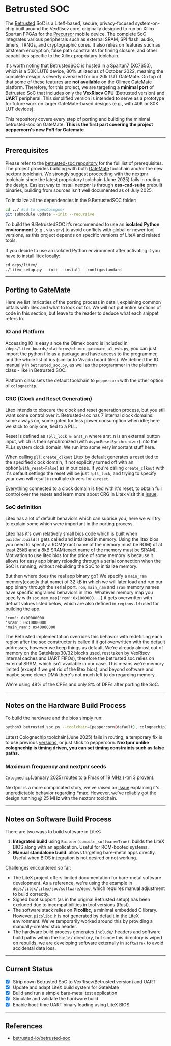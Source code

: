 # Betrusted SOC

The [Betrusted](https://github.com/betrusted-io/betrusted-soc) SoC is a LiteX-based, secure, privacy-focused system-on-chip built around the VexRiscv core, originally designed to run on Xilinx Spartan FPGAs for the [Precursor](https://www.crowdsupply.com/sutajio-kosagi/precursor) mobile device. The complete SoC integrates various peripherals such as external SRAM, SPI flash, audio, timers, TRNGs, and cryptographic cores. It also relies on features such as bitstream encryption, false path constraints for timing closure, and other capabilities specific to the Xilinx propriatary toolchain.

 It's worth noting that BetrustedSOC is hosted in a Spartan7 (XC7S50), which is a 50K LUT6 device, 80% utilized as of October 2022, meaning the complete design is severly oversized for our 20k LUT GateMate. On top of that some of these features are **not available** on the Olimex GateMate platform. Therefore, for this project, we are targeting a **minimal port** of Betrusted SoC that includes only the **VexRiscv CPU** (Betrusted version) and **UART** peripheral. This simplified version is intended to serve as a prototype for future work on larger GateMate-based designs (e.g., with 40K or 80K LUT devices).

 This repository covers every step of porting and building the minimal betrusted-soc on GateMate. **This is the first part covering the project peppercorn's new PnR for Gatemate**
<!-- Within this work package, we also plan to create a comprehensive blog that describes all FPGA/RTL developed for the project. -->
---

## Prerequisites

Please refer to the [betrusted-soc repository](https://github.com/betrusted-io/betrusted-soc) for the full list of prerequisites. The project provides building with both [GateMate](https://www.colognechip.com/programmable-logic/gatemate/#tab-313425) toolchain and/or the new [nextpnr](https://www.colognechip.com/programmable-logic/gatemate/#tab-313425) toolchain. We strongly suggest proceeding with the nextpnr toolchain since the latest propriatary toolchain (June 2025) fails in routing the design. Easiest way to install nextpnr is through **oss-cad-suite** prebuilt binaries, building from sources isn't well documented as of July 2025.

To initialize all the dependencies in the 9.BetrustedSOC folder:
```bash
cd ../ #cd to openCologne/
git submodule update --init --recursive
```

To build the 9.BetrustedSOC it’s recommended to use an **isolated Python environment** (e.g., via `venv`) to avoid conflicts with global or newer tool versions, as this project depends on specific versions of LiteX and related tools. 

If you decide to use an isolated Python environment after activating it you have to install litex locally:
```
cd deps/litex/
./litex_setup.py --init --install --config=standard
```

---

## Porting to GateMate
Here we list intricaties of the porting process in detail, explaining common pitfalls with litex and what to look out for. We will not put entire sections of code in this section, but leave to the reader to deduce what each snippet refers to.
### IO and Platform
Accessing IO is easy since the Olimex board is included in `/deps/litex_boards/platforms/olimex_gatemate_a1_evb.py`, you can just import the python file as a package and have access to the programmer, and the whole list of ios (similar to Vivado board files). We defined the IO manually in `betrusted_soc.py`, as well as the programmer in the platform class - like in Betrusted SOC. 

Platform class sets the default toolchain to `peppercorn` with the other option of `colognechip`.
### CRG (Clock and Reset Generation)
Litex intends to obscure the clock and reset generation process, but you still want some control over it. Betrusted-soc has 7 internal clock domains: some always on, some gated for less power consumption when idle; here we stick to only one, tied to a PLL.

Reset is defined as `!pll_lock & arst_n` where arst_n is an external button input, which is then synchronized (with `AsyncResetSynchronizer`) into the PLLs system clock domain. We run into some very important stuff here.

When calling `pll.create_clkout` Litex by default generates a reset tied to the specified clock domain, if not explicitly turned off with an option(`with_reset=False`) as in our case. If you're calling `create_clkout` with it's default settings the reset will be just `!pll_lock`, and trying to specify your own will result in multiple drivers for a `reset`.

Everything connected to a clock domain is tied with it's reset, to obtain full control over the resets and learn more about CRG in Litex visit this [issue](https://github.com/enjoy-digital/litex/issues/1805).

### SoC definition
Litex has a lot of default behaviors which can suprise you, here we will try to explain some which were important in the porting process.

Litex has it's own relatively small bios code which is built when `builder.build()` gets called and intialized in memory. Using the litex bios you need to specify a ROM(exact name of the memory must be ROM) of at least 25kB and a 8kB SRAM(exact name of the memory must be SRAM). Motivation to use litex bios for the price of some memory is because it allows for easy app binary reloading through a serial connection when the SoC is running, without rebuilding the SoC to initialize memory. 

But then where does the real app binary go? We specify a `main_ram` memory(exactly that name) of 32 kB in which we will later load and run our app binary through the serial port. `rom`, `main_ram` and `sram` memory names have specific engrained behaviors in litex. Whatever memory map you specify with `soc.mem_map['rom':0x1000000...]` it gets overwritten with defualt values listed below, which are also defined in `regions.ld` used for building the app.
```
'rom': 0x00000000
'sram': 0x10000000
'main_ram': 0x40000000
```
The Betrusted implementation overrides this behavior with redefining each region after the soc constructor is called if it got overwritten with the default addresses, however we keep things as default. We're already almost out of memory on the GateMate(30/32 blocks used, rest taken by VexRiscv internal caches and UART FIFOs), therefore the betrusted soc relies on external SRAM, which isn't available in our case. This means we're memory limited (except if we get rid of the litex bios), and beyond software and maybe some clever DMA there's not much left to do regarding memory.

We're using 48% of the CPEs and only 8% of DFFs after porting the SoC.

---
## Notes on the Hardware Build Process
To build the hardware and the bios simply run:
```bash
python3 betrusted_soc.py --toolchain=[peppercorn(default), colognechip] > build.log 2>&1
```
Latest Colognechip toolchain(June 2025) fails in routing, a temporary fix is to use previous [versions](https://github.com/chili-chips-ba/openCologne/issues/70), or just stick to peppercorn. **Nextpnr unlike colognechip is timing driven, you can set timing constraints such as false paths.**

### Maximum frequency and nextpnr seeds
`Colognechip`(January 2025) routes to a Fmax of 19 MHz (-tm 3 [proven](https://github.com/chili-chips-ba/openCologne/issues/62)).

Nextpnr is a more complicated story, we've raised an [issue](https://github.com/chili-chips-ba/openCologne/issues/73) explaining it's unpredictable behavior regarding Fmax. However, we've reliably got the design running @ 25 MHz with the nextpnr toolchain.

---


## Notes on Software Build Process

There are two ways to build software in LiteX:

1. **Integrated build** using `Builder(compile_software=True)`: builds the LiteX BIOS along with an application. Useful for ROM-booted systems.
2. **Manual standalone build**: allows targeting bare-metal apps directly. Useful when BIOS integration is not desired or not working.

Challenges encountered so far:

*  The LiteX project offers limited documentation for bare-metal software development. As a reference, we're using the example in `deps/litex/litex/soc/software/demo`, which requires manual adjustment to build correctly.
*  Signed boot support (as in the original Betrusted setup) has been excluded due to incompatibilities in tool versions (Rust).
*  The software stack relies on **Picolibc**, a minimal embedded C library. However, `picolibc.h` is not generated by default in the LiteX environment. We've temporarily worked around this by providing a manually-created stub header.
*  The hardware build process generates `include/` headers and software build paths within the `build/` directory, but since this directory is wiped on rebuilds, we are developing software externally in `software/` to avoid accidental data loss.

---

## Current Status

* [x] Strip down Betrusted SoC to VexRiscv(Betrusted version) and UART
* [x] Update and adapt LiteX build system for GateMate
* [x] Build and run a simple bare-metal test application
* [x] Simulate and validate the hardware build
* [x] Enable boot-time UART binary loading using LiteX BIOS

<!-- **EXTRA**: Incrementally reintroduce additional Betrusted SoC peripherals and features -->

---
## References

* [betrusted-io/betrusted-soc](https://github.com/betrusted-io/betrusted-soc)